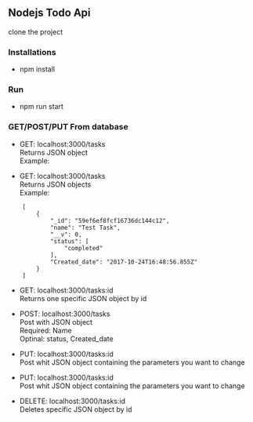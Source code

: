 ## Nodejs Todo Api

clone the project

### Installations
* npm install

### Run
* npm run start

### GET/POST/PUT From database
* GET: localhost:3000/tasks<br />
    Returns JSON object<br />
    Example:


* GET: localhost:3000/tasks<br />
    Returns JSON objects<br />
    Example:
```
    [
        {
            "_id": "59ef6ef8fcf16736dc144c12",
            "name": "Test Task",
            "__v": 0,
            "status": [
                "completed"
            ],
            "Created_date": "2017-10-24T16:48:56.855Z"
        }
    ]
```

* GET: localhost:3000/tasks:id<br />
    Returns one specific JSON object by id<br />

* POST: localhost:3000/tasks<br />
    Post with JSON object<br />
        Required: Name<br />
        Optinal: status, Created_date<br />

* PUT: localhost:3000/tasks:id<br />
    Post whit JSON object containing the parameters you want to change<br />

* PUT: localhost:3000/tasks:id<br />
    Post whit JSON object containing the parameters you want to change<br />

* DELETE: localhost:3000/tasks:id<br />
    Deletes specific JSON object by id<br />
